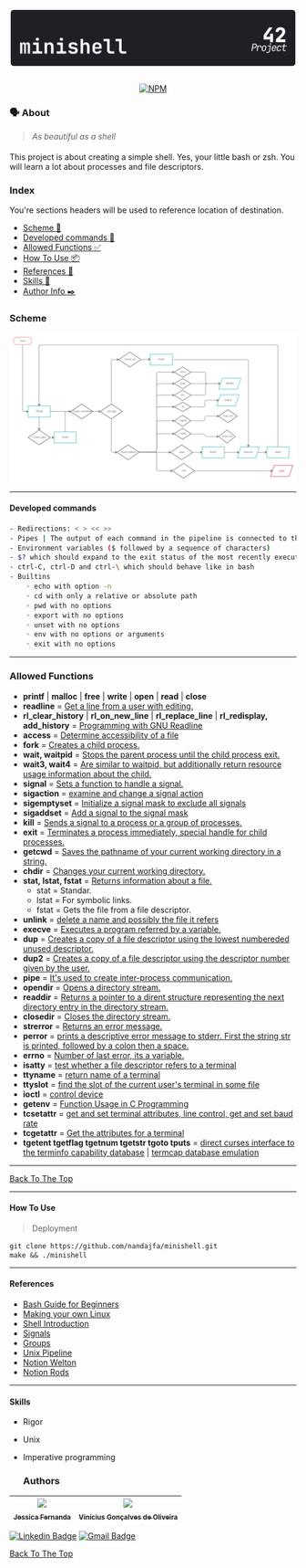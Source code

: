<h1 align="center">
	<img alt="badge minishell" src="./minishell_dark.svg" />
 </h1>
 
 <div align="center">
 
  [![NPM](https://img.shields.io/npm/l/react)](https://github.com/nandajfa/minishell/blob/main/LICENSE)
 
 </div>
 
 ### 🗣️ About

> _As beautiful as a shell_

#### 

This project is about creating a simple shell. Yes, your little bash or zsh. You will learn a lot about processes and file descriptors.

### Index

You're sections headers will be used to reference location of destination.

- [Scheme :twisted_rightwards_arrows:](#scheme)
- [Developed commands 🚧](#developed-commands)
- [Allowed Functions :white_check_mark:](#allowed-functions)
- [How To Use 📦](#how-to-use)
- [References 📌](#references)
- [Skills 📄](#skills)
- [Author Info  ✒️](#author)

### Scheme
![Scheme](images/minishell.png)

---

#### Developed commands

```bash
- Redirections: < > << >>
- Pipes | The output of each command in the pipeline is connected to the input of the next command via a pipe
- Environment variables ($ followed by a sequence of characters)
- $? which should expand to the exit status of the most recently executed foreground pipeline
- ctrl-C, ctrl-D and ctrl-\ which should behave like in bash
- Builtins
    ◦ echo with option -n
    ◦ cd with only a relative or absolute path
    ◦ pwd with no options
    ◦ export with no options
    ◦ unset with no options
    ◦ env with no options or arguments
    ◦ exit with no options

```

---

### Allowed Functions

- **printf** | **malloc** | **free** | **write** | **open** | **read** | **close**
- **readline** = [Get a line from a user with editing.](https://linux.die.net/man/3/readline)
- **rl_clear_history** | **rl_on_new_line** | **rl_replace_line** | **rl_redisplay, add_history** = [Programming with GNU Readline](https://web.mit.edu/gnu/doc/html/rlman_2.html)
- **access** = [Determine accessibility of a file](https://pubs.opengroup.org/onlinepubs/009695299/functions/access.html)
- **fork** = [Creates a child process.](https://man7.org/linux/man-pages/man2/fork.2.html)
- **wait, waitpid**  = [Stops the parent process until the child process exit.](https://man7.org/linux/man-pages/man2/waitid.2.html)
- **wait3, wait4** = [Are similar to waitpid, but additionally return resource usage information about the child.](https://man7.org/linux/man-pages/man2/wait3.2.html)
- **signal** = [Sets a function to handle a signal.](https://man7.org/linux/man-pages/man2/signal.2.html)
- **sigaction** = [examine and change a signal action](https://man7.org/linux/man-pages/man2/sigaction.2.html)
- **sigemptyset** = [Initialize a signal mask to exclude all signals](https://www.ibm.com/docs/en/zos/2.2.0?topic=functions-sigemptyset-initialize-signal-mask-exclude-all-signals)
- **sigaddset** = [Add a signal to the signal mask](https://www.ibm.com/docs/en/zos/2.2.0?topic=functions-sigaddset-add-signal-signal-mask)
- **kill** = [Sends a signal to a process or a group of processes.](https://man7.org/linux/man-pages/man2/kill.2.html)
- **exit** = [Terminates a process immediately, special handle for child processes.](https://www.tutorialspoint.com/c_standard_library/c_function_exit.htm)
- **getcwd** = [Saves the pathname of your current working directory in a string.](https://man7.org/linux/man-pages/man2/getcwd.2.html)
- **chdir** = [Changes your current working directory.](https://man7.org/linux/man-pages/man2/chdir.2.html)
- **stat, lstat, fstat** = [Returns information about a file.](https://man7.org/linux/man-pages/man2/stat.2.html)
  - stat = Standar.
  - lstat = For symbolic links.
  - fstat = Gets the file from a file descriptor.
- **unlink** = [delete a name and possibly the file it refers](https://man7.org/linux/man-pages/man2/unlink.2.html)
- **execve** = [Executes a program referred by a variable.](https://man7.org/linux/man-pages/man2/execve.2.html)
- **dup** = [Creates a copy of a file descriptor using the lowest numbereded unused descriptor.](https://man7.org/linux/man-pages/man2/dup.2.html)
- **dup2** = [Creates a copy of a file descriptor using the descriptor number given by the user.](https://man7.org/linux/man-pages/man2/dup.2.html)
- **pipe** = [It's used to create inter-process communication.](https://man7.org/linux/man-pages/man2/pipe.2.html)
- **opendir** = [Opens a directory stream.](https://pubs.opengroup.org/onlinepubs/009695399/functions/opendir.html)
- **readdir** = [Returns a pointer to a dirent structure representing the next directory entry in the directory stream.](https://www.man7.org/linux/man-pages/man3/readdir.3.html)
- **closedir** = [Closes the directory stream.](https://linux.die.net/man/3/closedir)
- **strerror** = [Returns an error message.](https://www.tutorialspoint.com/c_standard_library/c_function_strerror.htm)
- **perror** = [prints a descriptive error message to stderr. First the string str is printed, followed by a colon then a space.](https://www.tutorialspoint.com/c_standard_library/c_function_perror.htm)
- **errno** = [Number of last error, its a variable.](https://www.youtube.com/watch?v=IZiUT-ipnj0&ab_channel=JacobSorber)
- **isatty** = [test whether a file descriptor refers to a terminal](https://www.man7.org/linux/man-pages/man3/isatty.3.html)
- **ttyname** = [return name of a terminal](https://man7.org/linux/man-pages/man3/ttyname.3.html)
- **ttyslot** = [find the slot of the current user's terminal in some file](https://man7.org/linux/man-pages/man3/ttyslot.3.html)
- **ioctl** = [control device](https://man7.org/linux/man-pages/man2/ioctl.2.html)
- **getenv** = [Function Usage in C Programming](https://linuxhint.com/getenv-function-usage/)
- **tcsetattr** = [get and set terminal attributes, line control, get and set baud rate](https://linux.die.net/man/3/tcsetattr)
- **tcgetattr** = [Get the attributes for a terminal](https://www.ibm.com/docs/en/zos/2.1.0?topic=functions-tcgetattr-get-attributes-terminal)
- **tgetent tgetflag tgetnum tgetstr tgoto tputs** = [direct curses interface to the terminfo capability database](https://linux.die.net/man/3/tgetent) | [termcap database emulation](https://pubs.opengroup.org/onlinepubs/7908799/xcurses/tgetent.html)

---

[Back To The Top](#index)

---

#### How To Use
> Deployment
```shell
git clone https://github.com/nandajfa/minishell.git
make && ./minishell
```

---
#### References

 * [Bash Guide for Beginners](https://tldp.org/LDP/Bash-Beginners-Guide/html/chap_01.html)
 * [Making your own Linux](https://www.geeksforgeeks.org/making-linux-shell-c/)
 * [Shell Introduction](https://pubs.opengroup.org/onlinepubs/009695399/utilities/xcu_chap02.html)
 * [Signals](https://www.youtube.com/watch?v=NfHqGv0PlIw&list=PL0qfF8MrJ-jxMfirAdxDs9zIiBg2Wug0z&index=44)
 * [Groups](https://www.youtube.com/watch?v=NfHqGv0PlIw)
 * [Unix Pipeline](https://www.youtube.com/watch?v=bKzonnwoR2I)
 * [Notion Welton](https://bumpy-truffle-c97.notion.site/Minishell-94b7e6ad303d4b19b1dfe7d4bbacc9aa)
 * [Notion Rods](https://rodsmade.notion.site/Acelera-Minishell-em-constru-o-f6c3f8463e3e4580b4e61f4886036faf)

---
#### Skills

* Rigor
* Unix
* Imperative programming

  ### Authors
 

 
 | [<img src="https://avatars.githubusercontent.com/u/80687429?v=4" width=115><br><sub>Jessica Fernanda</sub>](https://github.com/nandajfa) |  [<img src="https://avatars.githubusercontent.com/u/6608056?v=4" width=115><br><sub>Vinícius Gonçalves de Oliveira</sub>](https://github.com/vinicius507) |  
| :---: | :---: | 
 
 
 
 [![Linkedin Badge](https://img.shields.io/badge/-Jessica-blue?style=flat-square&logo=Linkedin&logoColor=white&link=https://www.linkedin.com/in/jessica-fernanda-106651205)](https://www.linkedin.com/in/jessica-fernanda-106651205) 
[![Gmail Badge](https://img.shields.io/badge/-nanda.jfa@gmail.com-c14438?style=flat-square&logo=Gmail&logoColor=white&link=mailto:nanda.jfa@gmail.com)](mailto:nanda.jfa@gmail.com)


[Back To The Top](#index)
